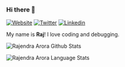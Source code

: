 ### Hi there 👋


[![Website](https://img.shields.io/badge/website-FFA500?style=for-the-badge&logo=rss&logoColor=white)](https://rajendraarora.com)
[![Twitter](https://img.shields.io/badge/Twitter-1DA1F2?style=for-the-badge&logo=twitter&logoColor=white)](https://twitter.com/rajendraarora16)
[![Linkedin](https://img.shields.io/badge/LinkedIn-0077B5?style=for-the-badge&logo=linkedin&logoColor=white)](https://www.linkedin.com/in/arorar16/)

My name is **Raj**! I love coding and debugging. 

![Rajendra Arora Github Stats](https://github-readme-stats.anuraghazra1.vercel.app/api?username=rajendraarora16&show_icons=true&include_all_commits=true&theme=radical)

![Rajendra Arora Language Stats](https://github-readme-stats.anuraghazra1.vercel.app/api/top-langs/?username=rajendraarora16&layout=compact&theme=radical)
